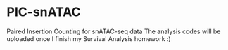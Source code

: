 # PIC-snATAC
Paired Insertion Counting for snATAC-seq data
The analysis codes will be uploaded once I finish my Survival Analysis homework :)

